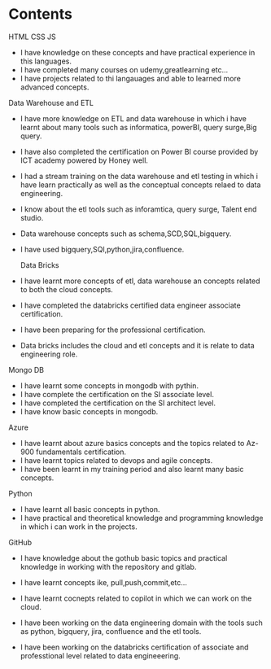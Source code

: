 # Contents
HTML CSS JS
* I have knowledge on these concepts and have practical experience in this languages.
* I have completed many courses on udemy,greatlearning etc...
* I have projects related to thi langauages and able to learned more advanced concepts.

Data Warehouse and ETL
* I have more knowledge on ETL and data warehouse in which i have learnt about many tools such as informatica, powerBI, query surge,Big query.
* I have also completed the certification on Power BI course provided by ICT academy powered by Honey well.
* I had a stream training on the data warehouse and etl testing in which i have learn practically as well as the conceptual concepts relaed to data engineering.
* I know about the etl tools such as inforamtica, query surge, Talent end studio.
* Data warehouse concepts such as schema,SCD,SQL,bigquery.
* I have used bigquery,SQl,python,jira,confluence.


  Data Bricks
* I have learnt more concepts of etl, data warehouse an concepts related to both the cloud concepts.
* I have completed the databricks certified data engineer associate certification.
* I have been preparing for the professional certification.
* Data bricks includes the cloud and etl concepts and it is relate to data engineering role.

Mongo DB
* I have learnt some concepts in mongodb with pythin.
* I have complete the certification on the SI associate level.
* I have completed the certification on the SI architect level.
* I have  know basic concepts in mongodb.  

Azure
* I have learnt about azure basics concepts and the topics related to Az-900 fundamentals certification.
* I have learnt topics related to devops and agile concepts.
* I have been learnt in my training period and also learnt many basic concepts.

Python
* I have learnt all basic concepts in python.
* I have practical and theoretical knowledge and programming knowledge in which i can work in the projects.

GitHub
* I have knowledge about the gothub basic topics and practical knowledge in working with the repository and gitlab.
* I have learnt concepts ike, pull,push,commit,etc...
* I have learnt cocnepts related to copilot in which we can work on the cloud.

* I have been working on the data engineering domain with the tools such as python, bigquery, jira, confluence and the etl tools.
* I have been working on the databricks certification of associate and professtional level related to data engineeering.
